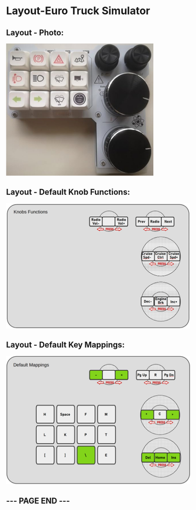# Layout-Euro Truck Simulator

## Layout - Photo:
<img src="./images/layout.jpg" width="400"/>

## Layout - Default Knob Functions:
<img src="./images/knob.jpg" width="500"/>

## Layout - Default Key Mappings:
<img src="./images/map.jpg" width="500"/>

## --- PAGE END ---
